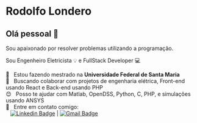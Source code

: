 # Rodolfo Londero

## Olá pessoal 👋
Sou apaixonado por resolver problemas utilizando a programação.

Sou Engenheiro Eletricista :bulb: e FullStack Developer :computer:

 :rocket:  &nbsp; Estou fazendo mestrado na **Universidade Federal de Santa Maria**
 <br/> :purple_heart: &nbsp; Buscando colaborar com projetos de engenharia elétrica, Front-end usando React e Back-end usando PHP
 <br/> :blush: &nbsp; Posso te ajudar com Matlab, OpenDSS, Python, C, PHP, e simulações usando ANSYS
 <br/> :email: &nbsp; Entre em contato comigo: 
 <br/> &nbsp;&nbsp; [![Linkedin Badge](https://img.shields.io/badge/-Rodolfo%20Londero-blue?style=flat-square&logo=Linkedin&logoColor=white&link=https://www.linkedin.com/in/rodolfolondero/)](https://www.linkedin.com/in/rodolfolondero/) 
|
[![Gmail Badge](https://img.shields.io/badge/-rodolfopl@gmail.com-c14438?style=flat-square&logo=Gmail&logoColor=white&link=mailto:rodolfopl@gmail.com)](mailto:rodolfopl@gmail.com)
